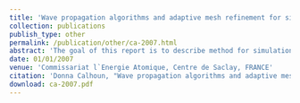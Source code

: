 ```yaml
---
title: 'Wave propagation algorithms and adaptive mesh refinement for simulating hydrogen explosions in nuclear containment buildings'
collection: publications
publish_type: other
permalink: /publication/other/ca-2007.html
abstract: 'The goal of this report is to describe method for simulation detonations using adaptively refined, curvilinear, logically Cartesian meshes.'
date: 01/01/2007
venue: 'Commissariat l`Energie Atomique, Centre de Saclay, FRANCE'
citation: 'Donna Calhoun, "Wave propagation algorithms and adaptive mesh refinement for simulating hydrogen explosions in nuclear containment buildings", <i>Commissariat l`Energie Atomique, Centre de Saclay, FRANCE</i>, 2007.'
download: ca-2007.pdf
---
```

